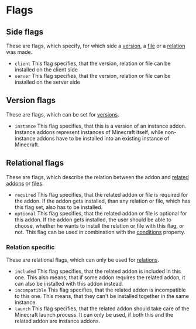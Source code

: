 # Flags

## Side flags

These are flags, which specify, for which side a [version](schema/version.md), a [file](schema/file.md) or
a [relation](schema/relation.md) was made.

- `client` This flag specifies, that the version, relation or file can be installed on the client side
- `server` This flag specifies, that the version, relation or file can be installed on the server side

## Version flags

These are flags, which can be set for [versions](schema/version.md).

- `instance` This flag specifies, that this is a version of an instance addon. Instance addons represent instances of 
Minecraft itself, while non-instance addons have to be installed into an existing instance of Minecraft.

## Relational flags

These are flags, which describe the relation between the addon and [related addons](schema/relation.md)
or [files](schema/file.md).

- `required` This flag specifies, that the related addon or file is required for the addon. If the addon gets installed,
than any relation or file, which has this flag set, also has to be installed.
- `optional` This flag specifies, that the related addon or file is optional for this addon. If the addon gets installed,
the user should be able to choose, whether he wants to install the relation or file with this flag, or not. This flag
can be used in combination with the [conditions](schema/conditions.md) property.

### Relation specific

These are relational flags, which can only be used for [relations](schema/relation.md).

- `included` This flag specifies, that the related addon is included in this one. This also means, that if some
addon requires the related addon, it can also be installed with this addon instead. 
- `incompatible` This flag specifies, that the related addon is incompatible to this one. This means, that they can't
be installed together in the same instance.
- `launch` This flag specifies, that the related addon should take care of the Minecraft launch process. It can only
be used, if both this and the related addon are instance addons.
